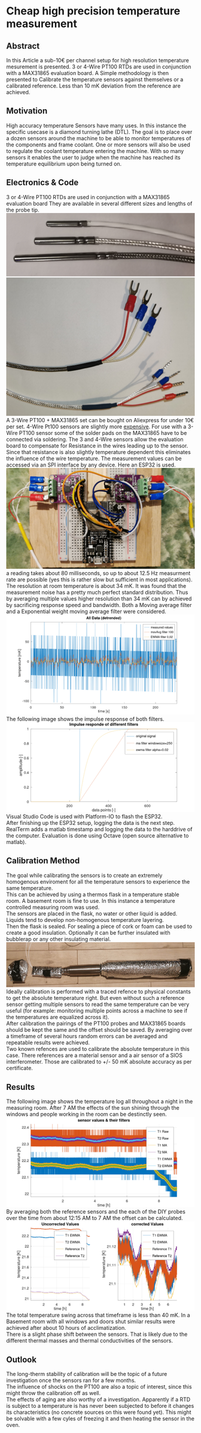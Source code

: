 # Cheap high precision temperature measurement

## Abstract

In this Article a sub-10€ per channel setup for high resolution temperature mesurement is presented.
3 or 4-Wire PT100 RTDs are used in conjunction with a MAX31865 evaluation board.
A Simple methodology is then presented to Calibrate the temperature sensors against themselves or a calibrated reference.
Less than 10 mK deviation from the reference are achieved.

## Motivation

High accuracy temperature Sensors have many uses.
In this instance the specific usecase is a diamond turning lathe (DTL).
The goal is to place over a dozen sensors around the machine to be able to monitor temperatures of the components and frame coolant.
One or more sensors will also be used to regulate the coolant temperature entering the machine.
With so many sensors it enables the user to judge when the machine has reached its temperature equilibrium upon being turned on.

## Electronics & Code

3 or 4-Wire PT100 RTDs are used in conjunction with a MAX31865 evaluation board
They are available in several different sizes and lengths of the probe tip.
![image](resources/Sensors.jpg "PT100 probes with variing sizes")
![image](resources/3-4Wire.jpg "PT100 probes 3 and 4 Wires")
A 3-Wire PT100 + MAX31865 set can be bought on Aliexpress for under 10€ per set.
4-Wire Pt100 sensors are slightly more [expensive](https://www.aliexpress.com/item/32868816875.html?spm=a2g0o.order_detail.order_detail_item.4.ef3ef19cfP4PNi).
For use with a 3-Wire PT100 sensor some of the solder pads on the MAX31865 have to be connected via soldering.
The 3 and 4-Wire sensors allow the evaluation board to compensate for Resistance in the wires leading up to the sensor.
Since that resistance is also slightly temperature dependent this eliminates the influence of the wire temperature.
The measurement values can be accessed via an SPI interface by any device. Here an ESP32 is used.
![image](resources/Setup.jpg "A ESP32 with two MAX31865 boards connected via SPI")
a reading takes about 80 milliseconds, so up to about 12.5 Hz measurment rate are possible (yes this is rather slow but sufficient in most applications).
The resolution at room temperature is about 34 mK. It was found that the measurement noise has a pretty much perfect standard distribution.
Thus by averaging multiple values higher resolution than 34 mK can by achieved by sacrificing response speed and bandwidth.
Both a Moving average filter and a Exponential weight moving average filter were considered.
![image](resources/4min_zeit.png "Measured and Filteres values of a 4 minute time window")
The following image shows the impulse response of both filters.
![image](resources/impulse_time.png "Impulse response of both filters")
Visual Studio Code is used with Platform-IO to flash the ESP32.  
After finishing up the ESP32 setup, logging the data is the next step.
RealTerm adds a matlab timestamp and logging the data to the harddrive of the computer.
Evaluation is done using Octave (open source alternative to matlab).

## Calibration Method

The goal while calibrating the sensors is to create an extremely homogenous enviroment for all the temperature sensors to experience the same temperature.  
This can be achieved by using a thermos flask in a temperature stable room.
A basement room is fine to use. In this instance a temperature controlled measuring room was used.  
The sensors are placed in the flask, no water or other liquid is added.
Liquids tend to develop non-homogenous temperature layering.  
Then the flask is sealed. For sealing a piece of cork or foam can be used to create a good insulation.
Optionally it can be further insulated with bubblerap or any other insulating material.  
![image](resources/flask.jpg "Thermos flask with cork plug and temperature probes.")
Ideally calibration is performed with a traced refence to physical constants to get the absolute temperature right.
But even without such a reference sensor getting multiple sensors to read the same temperature can be very useful (for example: monitoring multiple points across a machine to see if the temperatures are equalized across it).  
After calibration the pairings of the PT100 probes and MAX31865 boards should be kept the same and the offset should be saved.
By averaging over a timeframe of several hours random errors can be averaged and repeatable results were achieved.  
Two known refences are used to calibrate the absolute temperature in this case.
There references are a material sensor and a air sensor of a SIOS interferometer.
Those are calibrated to +/- 50 mK absolute accuracy as per certificate.

## Results

The following image shows the temperature log all throughout a night in the measuring room.
After 7 AM the effects of the sun shining through the windows and people working in the room can be destinctly seen.
![image](resources/calibration_sensors.png "Measured data of the setup")
By averaging both the reference sensors and the each of the DIY probes over the time from about 12:15 AM to 7 AM the offset can be calculated.
![image](resources/calibration.png "Measured data with the correction offsets applied")
The total temperature swing across that timeframe is less than 40 mK. In a Basement room with all windows and doors shut similar results were achieved after about 10 hours of acclimatization.  
There is a slight phase shift between the sensors. That is likely due to the different thermal masses and thermal conductivities of the sensors.

## Outlook

The long-therm stability of calibration will be the topic of a future investigation once the sensors ran for a few months.  
The influence of shocks on the PT100 are also a topic of interest, since this might throw the calibration off as well.  
The effects of aging are also worthy of a investigation. Apparently if a RTD is subject to a temperature is has never been subjected to before it changes its characteristics (no concrete sources on this were found yet). This might be solvable with a few cyles of freezing it and then heating the sensor in the oven.
